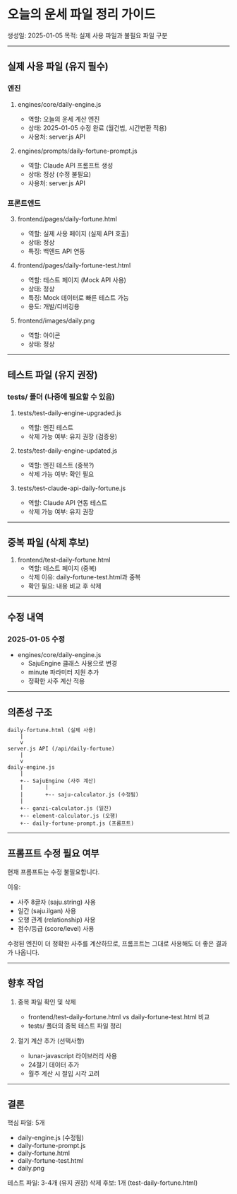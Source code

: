 # 오늘의 운세 파일 정리 가이드

생성일: 2025-01-05
목적: 실제 사용 파일과 불필요 파일 구분

---

## 실제 사용 파일 (유지 필수)

### 엔진
1. engines/core/daily-engine.js
   - 역할: 오늘의 운세 계산 엔진
   - 상태: 2025-01-05 수정 완료 (월건법, 시간변환 적용)
   - 사용처: server.js API

2. engines/prompts/daily-fortune-prompt.js
   - 역할: Claude API 프롬프트 생성
   - 상태: 정상 (수정 불필요)
   - 사용처: server.js API

### 프론트엔드
3. frontend/pages/daily-fortune.html
   - 역할: 실제 사용 페이지 (실제 API 호출)
   - 상태: 정상
   - 특징: 백엔드 API 연동

4. frontend/pages/daily-fortune-test.html
   - 역할: 테스트 페이지 (Mock API 사용)
   - 상태: 정상
   - 특징: Mock 데이터로 빠른 테스트 가능
   - 용도: 개발/디버깅용

5. frontend/images/daily.png
   - 역할: 아이콘
   - 상태: 정상

---

## 테스트 파일 (유지 권장)

### tests/ 폴더 (나중에 필요할 수 있음)
1. tests/test-daily-engine-upgraded.js
   - 역할: 엔진 테스트
   - 삭제 가능 여부: 유지 권장 (검증용)

2. tests/test-daily-engine-updated.js
   - 역할: 엔진 테스트 (중복?)
   - 삭제 가능 여부: 확인 필요

3. tests/test-claude-api-daily-fortune.js
   - 역할: Claude API 연동 테스트
   - 삭제 가능 여부: 유지 권장

---

## 중복 파일 (삭제 후보)

1. frontend/test-daily-fortune.html
   - 역할: 테스트 페이지 (중복)
   - 삭제 이유: daily-fortune-test.html과 중복
   - 확인 필요: 내용 비교 후 삭제

---

## 수정 내역

### 2025-01-05 수정
- engines/core/daily-engine.js
  - SajuEngine 클래스 사용으로 변경
  - minute 파라미터 지원 추가
  - 정확한 사주 계산 적용

---

## 의존성 구조

```
daily-fortune.html (실제 사용)
    |
    v
server.js API (/api/daily-fortune)
    |
    v
daily-engine.js
    |
    +-- SajuEngine (사주 계산)
    |       |
    |       +-- saju-calculator.js (수정됨)
    |
    +-- ganzi-calculator.js (일진)
    +-- element-calculator.js (오행)
    +-- daily-fortune-prompt.js (프롬프트)
```

---

## 프롬프트 수정 필요 여부

현재 프롬프트는 수정 불필요합니다.

이유:
- 사주 8글자 (saju.string) 사용
- 일간 (saju.ilgan) 사용  
- 오행 관계 (relationship) 사용
- 점수/등급 (score/level) 사용

수정된 엔진이 더 정확한 사주를 계산하므로,
프롬프트는 그대로 사용해도 더 좋은 결과가 나옵니다.

---

## 향후 작업

1. 중복 파일 확인 및 삭제
   - frontend/test-daily-fortune.html vs daily-fortune-test.html 비교
   - tests/ 폴더의 중복 테스트 파일 정리

2. 절기 계산 추가 (선택사항)
   - lunar-javascript 라이브러리 사용
   - 24절기 데이터 추가
   - 월주 계산 시 절입 시각 고려

---

## 결론

핵심 파일: 5개
- daily-engine.js (수정됨)
- daily-fortune-prompt.js
- daily-fortune.html
- daily-fortune-test.html  
- daily.png

테스트 파일: 3-4개 (유지 권장)
삭제 후보: 1개 (test-daily-fortune.html)
